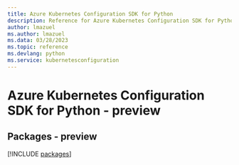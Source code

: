 ```yaml
---
title: Azure Kubernetes Configuration SDK for Python
description: Reference for Azure Kubernetes Configuration SDK for Python
author: lmazuel
ms.author: lmazuel
ms.data: 03/28/2023
ms.topic: reference
ms.devlang: python
ms.service: kubernetesconfiguration
---
```

# Azure Kubernetes Configuration SDK for Python - preview
## Packages - preview
[!INCLUDE [packages](kubernetes-configuration-index.md)]